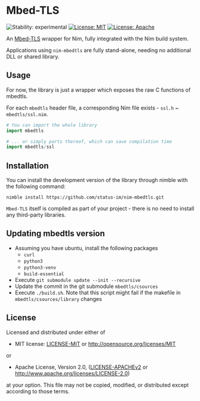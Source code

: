 # Mbed-TLS

![Stability: experimental](https://img.shields.io/badge/stability-experimental-orange.svg)
[![License: MIT](https://img.shields.io/badge/License-MIT-blue.svg)](https://opensource.org/licenses/MIT)
[![License: Apache](https://img.shields.io/badge/License-Apache%202.0-blue.svg)](https://opensource.org/licenses/Apache-2.0)

An [Mbed-TLS](https://github.com/Mbed-TLS/mbedtls/) wrapper for Nim, fully integrated with the Nim build system.

Applications using `nim-mbedtls` are fully stand-alone, needing no additional DLL or shared library.

## Usage

For now, the library is just a wrapper which exposes the raw C functions of mbedtls.

For each `mbedtls` header file, a corresponding Nim file exists - `ssl.h` ~ `mbedtls/ssl.nim`.

```nim
# You can import the whole library
import mbedtls

# ... or simply parts thereof, which can save compilation time
import mbedtls/ssl
```

## Installation

You can install the development version of the library through nimble with the following command:

```
nimble install https://github.com/status-im/nim-mbedtls.git
```

`Mbed-TLS` itself is compiled as part of your project - there is no need to install any third-party libraries.

## Updating mbedtls version
- Assuming you have ubuntu, install the following packages
    - `curl`
    - `python3`
    - `python3-venv`
    - `build-essential`
- Execute `git submodule update --init --recursive`
- Update the commit in the git submodule `mbedtls/csources`
- Execute `./build.sh`. Note that this script might fail if the makefile in `mbedtls/csources/library` changes


## License

Licensed and distributed under either of

* MIT license: [LICENSE-MIT](LICENSE-MIT) or http://opensource.org/licenses/MIT

or

* Apache License, Version 2.0, ([LICENSE-APACHEv2](LICENSE-APACHEv2) or http://www.apache.org/licenses/LICENSE-2.0)

at your option. This file may not be copied, modified, or distributed except according to those terms.
